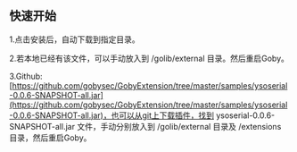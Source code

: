 ## 快速开始
1.点击安装后，自动下载到指定目录。

2.若本地已经有该文件，可以手动放入到 /golib/external 目录。然后重启Goby。

3.Github: [https://github.com/gobysec/GobyExtension/tree/master/samples/ysoserial-0.0.6-SNAPSHOT-all.jar](https://github.com/gobysec/GobyExtension/tree/master/samples/ysoserial-0.0.6-SNAPSHOT-all.jar)，也可以从git上下载插件，找到 ysoserial-0.0.6-SNAPSHOT-all.jar 文件，手动分别放入到 /golib/external 目录及 /extensions 目录，然后重启Goby。
